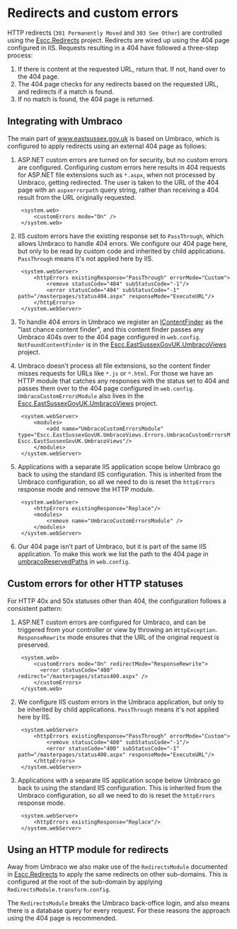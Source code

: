 # Redirects and custom errors

HTTP redirects (`301 Permanently Moved` and `303 See Other`) are controlled using the [Escc.Redirects](https://github.com/east-sussex-county-council/Escc.Redirects) project. Redirects are wired up using the 404 page configured in IIS. Requests resulting in a 404 have followed a three-step process:

1. If there is content at the requested URL, return that. If not, hand over to the 404 page. 
2. The 404 page checks for any redirects based on the requested URL, and redirects if a match is found.
3. If no match is found, the 404 page is returned.

## Integrating with Umbraco

The main part of www.eastsussex.gov.uk is based on Umbraco, which is configured to apply redirects using an external 404 page as follows:

1. ASP.NET custom errors are turned on for security, but no custom errors are configured. Configuring custom errors here results in 404 requests for ASP.NET file extensions such as `*.aspx`, when not processed by Umbraco, getting redirected. The user is taken to the URL of the 404 page with an `aspxerrorpath` query string, rather than receiving a 404 result from the URL originally requested.

		<system.web>
			<customErrors mode="On" />
		</system.web>

2. IIS custom errors have the existing response set to `PassThrough`, which allows Umbraco to handle 404 errors. We configure our 404 page here, but only to be read by custom code and inherited by child applications. `PassThrough` means it's not applied here by IIS.   

		<system.webServer>
	 		<httpErrors existingResponse="PassThrough" errorMode="Custom">
	      		<remove statusCode="404" subStatusCode="-1"/>
      			<error statusCode="404" subStatusCode="-1" path="/masterpages/status404.aspx" responseMode="ExecuteURL"/>
    		</httpErrors>
		</system.webServer>

3. To handle 404 errors in Umbraco we register an [IContentFinder](https://our.umbraco.org/documentation/reference/routing/request-pipeline/icontentfinder) as the "last chance content finder", and this content finder passes any Umbraco 404s over to the 404 page configured in `web.config`. `NotFoundContentFinder` is in the [Escc.EastSussexGovUK.UmbracoViews](https://github.com/east-sussex-county-council/Escc.EastSussexGovUK.UmbracoViews) project.

4. Umbraco doesn't process all file extensions, so the content finder misses requests for URLs like `*.js` or `*.html`. For those we have an HTTP module that catches any responses with the status set to 404 and passes them over to the 404 page configured in `web.config`. `UmbracoCustomErrorsModule` also lives in the [Escc.EastSussexGovUK.UmbracoViews](https://github.com/east-sussex-county-council/Escc.EastSussexGovUK.UmbracoViews) project.
	
		<system.webServer>
			<modules>
		 		<add name="UmbracoCustomErrorsModule" type="Escc.EastSussexGovUK.UmbracoViews.Errors.UmbracoCustomErrorsModule, Escc.EastSussexGovUK.UmbracoViews"/>
    		</modules>
		</system.webServer>

5. Applications with a separate IIS application scope below Umbraco go back to using the standard IIS configuration. This is inherited from the Umbraco configuration, so all we need to do is reset the `httpErrors` response mode and remove the HTTP module.

		<system.webServer>
			<httpErrors existingResponse="Replace"/>
			<modules>
		 		<remove name="UmbracoCustomErrorsModule" />
    		</modules>
		</system.webServer>

6. Our 404 page isn't part of Umbraco, but it is part of the same IIS application. To make this work we list the path to the 404 page in [umbracoReservedPaths](http://nestorrg-blogs.itequia.com/2009/04/adding-normal-aspx-pages-in-umbraco.html) in `web.config`.

## Custom errors for other HTTP statuses

For HTTP 40x and 50x statuses other than 404, the configuration follows a consistent pattern:

1. ASP.NET custom errors are configured for Umbraco, and can be triggered from your controller or view by throwing an `HttpException`. `ResponseRewrite` mode ensures that the URL of the original request is preserved. 

		<system.web>
		    <customErrors mode="On" redirectMode="ResponseRewrite">
		      <error statusCode="400" redirect="/masterpages/status400.aspx" />
		    </customErrors>
		</system.web>

2. We configure IIS custom errors in the Umbraco application, but only to be inherited by child applications. `PassThrough` means it's not applied here by IIS.   

		<system.webServer>
	 		<httpErrors existingResponse="PassThrough" errorMode="Custom">
	      		<remove statusCode="400" subStatusCode="-1"/>
      			<error statusCode="400" subStatusCode="-1" path="/masterpages/status400.aspx" responseMode="ExecuteURL"/>
    		</httpErrors>
		</system.webServer>

3. Applications with a separate IIS application scope below Umbraco go back to using the standard IIS configuration. This is inherited from the Umbraco configuration, so all we need to do is reset the `httpErrors` response mode.

		<system.webServer>
			<httpErrors existingResponse="Replace"/>
		</system.webServer>

## Using an HTTP module for redirects

Away from Umbraco we also make use of the `RedirectsModule` documented in [Escc.Redirects](https://github.com/east-sussex-county-council/Escc.Redirects) to apply the same redirects on other sub-domains. This is configured at the root of the sub-domain by applying `RedirectsModule.transform.config`.

The `RedirectsModule` breaks the Umbraco back-office login, and also means there is a database query for every request. For these reasons the approach using the 404 page is recommended.